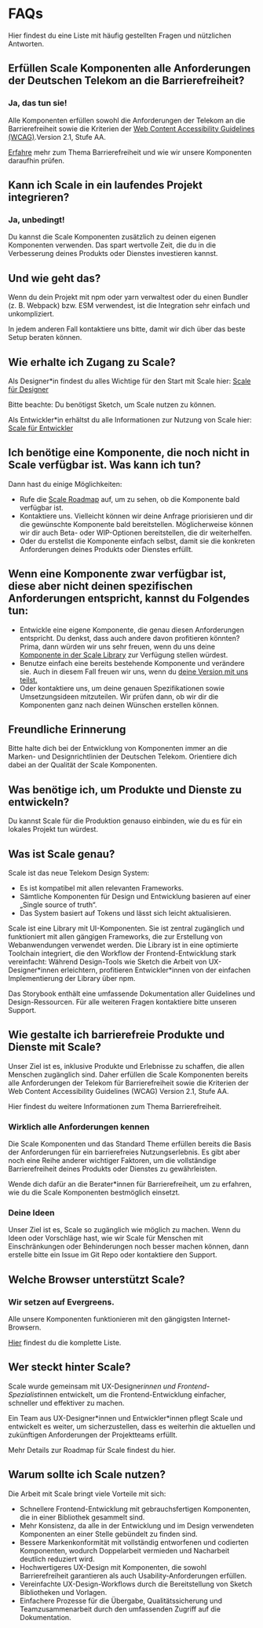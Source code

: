 # FAQs

Hier findest du eine Liste mit häufig gestellten Fragen und nützlichen Antworten. 

## Erfüllen Scale Komponenten alle Anforderungen der Deutschen Telekom an die Barrierefreiheit?

### Ja, das tun sie!

Alle Komponenten erfüllen sowohl die Anforderungen der Telekom an die Barrierefreiheit sowie die Kriterien der [Web Content Accessibility Guidelines (WCAG)](https://www.w3.org/TR/WCAG21/).Version 2.1, Stufe AA.

[Erfahre](./?path=/story/scale-for-developers-accessibility--page) mehr zum Thema Barrierefreiheit und wie wir unsere Komponenten daraufhin prüfen.

## Kann ich Scale in ein laufendes Projekt integrieren?

### Ja, unbedingt!

Du kannst die Scale Komponenten zusätzlich zu deinen eigenen Komponenten verwenden.
Das spart wertvolle Zeit, die du in die Verbesserung deines Produkts oder Dienstes investieren kannst.

## Und wie geht das?

Wenn du dein Projekt mit npm oder yarn verwaltest oder du einen Bundler (z. B. Webpack) bzw. ESM verwendest, ist die Integration sehr einfach und unkompliziert.

In jedem anderen Fall kontaktiere uns bitte, damit wir dich über das beste Setup beraten können.

## Wie erhalte ich Zugang zu Scale?

Als Designer*in findest du alles Wichtige für den Start mit Scale hier: 
[Scale für Designer](./?path=/story/scale-for-designers-getting-started--page)

Bitte beachte: Du benötigst Sketch, um Scale nutzen zu können.

Als Entwickler*in erhältst du alle Informationen zur Nutzung von Scale hier: 
[Scale für Entwickler](./?path=/story/scale-for-developers-setup--page)

## Ich benötige eine Komponente, die noch nicht in Scale verfügbar ist. Was kann ich tun?

Dann hast du einige Möglichkeiten:

* Rufe die [Scale Roadmap](https://github.com/telekom/scale) auf, um zu sehen, ob die Komponente bald verfügbar ist.
* Kontaktiere uns. Vielleicht können wir deine Anfrage priorisieren und dir die gewünschte Komponente bald bereitstellen. Möglicherweise können wir dir auch Beta- oder WIP-Optionen bereitstellen, die dir weiterhelfen.
* Oder du erstellst die Komponente einfach selbst, damit sie die konkreten Anforderungen deines Produkts oder Dienstes erfüllt.

## Wenn eine Komponente zwar verfügbar ist, diese aber nicht deinen spezifischen Anforderungen entspricht, kannst du Folgendes tun:

* Entwickle eine eigene Komponente, die genau diesen Anforderungen entspricht. Du denkst, dass auch andere davon profitieren könnten? Prima, dann würden wir uns sehr freuen, wenn du uns deine [Komponente in der Scale Library](https://www.brand-design.telekom.com/scale/?path=/story/community-contributing-to-scale--page) zur Verfügung stellen würdest.
* Benutze einfach eine bereits bestehende Komponente und verändere sie. Auch in diesem Fall freuen wir uns, wenn du [deine Version mit uns teilst.](https://www.brand-design.telekom.com/scale/?path=/story/community-contributing-to-scale--page)
*  Oder kontaktiere uns, um deine genauen Spezifikationen sowie Umsetzungsideen mitzuteilen. Wir prüfen dann, ob wir dir die Komponenten ganz nach deinen Wünschen erstellen können.

## Freundliche Erinnerung

Bitte halte dich bei der Entwicklung von Komponenten immer an die Marken- und Designrichtlinien der Deutschen Telekom. Orientiere dich dabei an der Qualität der Scale Komponenten.

## Was benötige ich, um Produkte und Dienste zu entwickeln?

Du kannst Scale für die Produktion genauso einbinden, wie du es für ein lokales Projekt tun würdest.

## Was ist Scale genau?

Scale ist das neue Telekom Design System:

* Es ist kompatibel mit allen relevanten Frameworks.
* Sämtliche Komponenten für Design und Entwicklung basieren auf einer „Single source of truth“.
* Das System basiert auf Tokens und lässt sich leicht aktualisieren. 

Scale ist eine Library mit UI-Komponenten. Sie ist zentral zugänglich und funktioniert mit allen gängigen Frameworks, die zur Erstellung von Webanwendungen verwendet werden.
Die Library ist in eine optimierte Toolchain integriert, die den Workflow der Frontend-Entwicklung stark vereinfacht: Während Design-Tools wie Sketch die Arbeit von UX-Designer\*innen erleichtern, profitieren Entwickler*innen von der einfachen Implementierung der Library über npm.

Das Storybook enthält eine umfassende Dokumentation aller Guidelines und Design-Ressourcen. Für alle weiteren Fragen kontaktiere bitte unseren Support.

## Wie gestalte ich barrierefreie Produkte und Dienste mit Scale?

Unser Ziel ist es, inklusive Produkte und Erlebnisse zu schaffen, die allen Menschen zugänglich sind. Daher erfüllen die Scale Komponenten bereits alle Anforderungen der Telekom für Barrierefreiheit sowie die Kriterien der Web Content Accessibility Guidelines (WCAG) Version 2.1, Stufe AA.

Hier findest du weitere Informationen zum Thema Barrierefreiheit.

### Wirklich alle Anforderungen kennen

Die Scale Komponenten und das Standard Theme erfüllen bereits die Basis der Anforderungen für ein barrierefreies Nutzungserlebnis. Es gibt aber noch eine Reihe anderer wichtiger Faktoren, um die vollständige Barrierefreiheit deines Produkts oder Dienstes zu gewährleisten.

Wende dich dafür an die Berater*innen für Barrierefreiheit, um zu erfahren, wie du die Scale Komponenten bestmöglich einsetzt.

### Deine Ideen

Unser Ziel ist es, Scale so zugänglich wie möglich zu machen. Wenn du Ideen oder Vorschläge hast, wie wir Scale für Menschen mit Einschränkungen oder Behinderungen noch besser machen können, dann erstelle bitte ein Issue im Git Repo oder kontaktiere den Support.

## Welche Browser unterstützt Scale?

### Wir setzen auf Evergreens.
Alle unsere Komponenten funktionieren mit den gängigsten Internet-Browsern.

[Hier](./?path=/story/scale-for-developers-browser-support--page) findest du die komplette Liste.

## Wer steckt hinter Scale?

Scale wurde gemeinsam mit UX-Designer*innen und Frontend-Spezialist*innen entwickelt, um die Frontend-Entwicklung einfacher, schneller und effektiver zu machen.

Ein Team aus UX-Designer*innen und Entwickler\*innen pflegt Scale und entwickelt es weiter, um sicherzustellen, dass es weiterhin die aktuellen und zukünftigen Anforderungen der Projektteams erfüllt.

Mehr Details zur Roadmap für Scale findest du hier.

## Warum sollte ich Scale nutzen?

Die Arbeit mit Scale bringt viele Vorteile mit sich:

* Schnellere Frontend-Entwicklung mit gebrauchsfertigen Komponenten, die in einer Bibliothek gesammelt sind.
* Mehr Konsistenz, da alle in der Entwicklung und im Design verwendeten Komponenten an einer Stelle gebündelt zu finden sind.
* Bessere Markenkonformität mit vollständig entworfenen und codierten Komponenten, wodurch Doppelarbeit vermieden und Nacharbeit deutlich reduziert wird.
* Hochwertigeres UX-Design mit Komponenten, die sowohl Barrierefreiheit garantieren als auch Usability-Anforderungen erfüllen.
* Vereinfachte UX-Design-Workflows durch die Bereitstellung von Sketch Bibliotheken und Vorlagen.
* Einfachere Prozesse für die Übergabe, Qualitätssicherung und Teamzusammenarbeit durch den umfassenden Zugriff auf die Dokumentation.